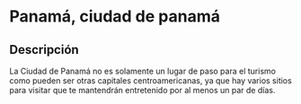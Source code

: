 # Panamá, ciudad de panamá
## Descripción
La Ciudad de Panamá no es solamente un lugar de paso para el turismo como pueden ser otras capitales centroamericanas, ya que hay varios sitios para visitar que te mantendrán entretenido por al menos un par de días.

